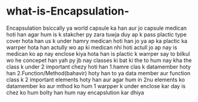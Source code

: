 # what-is-Encapsulation-
Encapsulation bsiccally ya world capsule ka han aur jo capsule medican hoti han agar hum is k stakcher py zara tuwja duy ap k pass plactic type cover hota han us k under hamry medican hoti han jo ya ap ka plactic ka warrper hota han actully wo ap ki medican nhi hoti actull jo ap nay is medican ko ap nay enclose kiya hota han is plactic k warrper say to bilkul wo he concepet han yah py jb nay classes ki bat ki the to hum nay kha the class k under 2 important chezy hoti han 1.hamre clas k datamember hoty han 2.Function/Method(bahavir) hoty han to ya data member aur function class k 2 important elements hoty han aur agar hum in 2nu elements ko datamember ko aur mthod ko hum 1 warpper k under enclose kar day is chez ko hum bolty han hum nay encapslution kar dhiya
